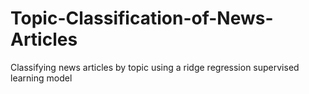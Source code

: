 # Topic-Classification-of-News-Articles
Classifying news articles by topic using a ridge regression supervised learning model
